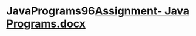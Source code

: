 # JavaPrograms96[Assignment- Java Programs.docx](https://github.com/NikhitaS1234/JavaPrograms96/files/11615783/Assignment-.Java.Programs.docx)
